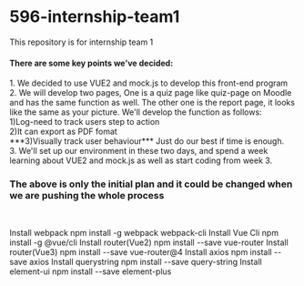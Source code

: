 # 596-internship-team1
This repository is for internship team 1 

<h4>There are some key points we've decided:</h4>
1. We decided to use VUE2 and mock.js to develop this front-end program <br>
2. We will develop two pages, One is a quiz page like  quiz-page on Moodle and has the same function as well. The other one is the report page, it looks
   like the same as your picture. We'll develop the function as follows:<br>
   1)Log-need to track users step to action<br>
   2)It can export as PDF fomat<br>
   ***3)Visually track user behaviour*** Just do our best if time is enough.<br>
3. We'll set up our environment in these two days, and spend a week learning about VUE2 and mock.js as well as start coding from week 3.<br>

<h3> The above is only the initial plan and it could be changed when we are pushing the whole process </h3><br>

Install webpack   npm install -g webpack webpack-cli 
Install Vue Cli   npm install -g @vue/cli
Install router(Vue2)  npm install --save vue-router
Install router(Vue3)  npm install --save vue-router@4
Install axios  npm install --save axios
Install querystring  npm install --save query-string
Install element-ui  npm install --save element-plus
